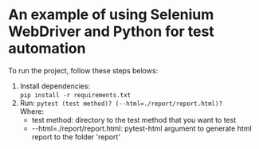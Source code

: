 # An example of using Selenium WebDriver and Python for test automation
To run the project, follow these steps belows:</br>
1. Install dependencies:</br>
   ```pip install -r requirements.txt```</br>
2. Run:
   ```pytest (test method)? (--html=./report/report.html)?```</br>
   Where:
   <ul>
    <li>
     test method: directory to the test method that you want to test
    </li>
    <li>
     --html=./report/report.html: pytest-html argument to generate html report to the folder 'report'
    </li>
   </ul>
